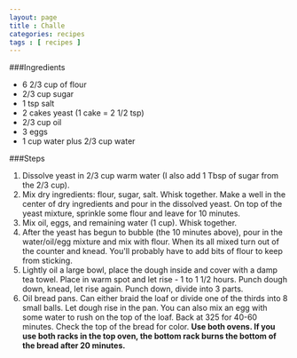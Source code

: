 ```yaml
---
layout: page
title : Challe
categories: recipes
tags : [ recipes ]
---
```

###Ingredients
* 6 2/3 cup of flour
* 2/3 cup sugar
* 1 tsp salt
* 2 cakes yeast (1 cake = 2 1/2 tsp)
* 2/3 cup oil
* 3 eggs
* 1 cup water plus 2/3 cup water

###Steps
1. Dissolve yeast in 2/3 cup warm water (I also add 1 Tbsp of sugar from the 2/3 cup).
1. Mix dry ingredients: flour, sugar, salt.  Whisk together.  Make a well in the center of dry ingredients and pour in the dissolved yeast.  On top of the yeast mixture, sprinkle some flour and leave for 10 minutes.
1. Mix oil, eggs, and remaining water (1 cup). Whisk together.
1. After the yeast has begun to bubble (the 10 minutes above), pour in the water/oil/egg mixture and mix with flour.  When its all mixed turn out of the counter and knead.  You'll probably have to add bits of flour to keep from sticking.
1. Lightly oil a large bowl, place the dough inside and cover with a damp tea towel.  Place in warm spot and let rise - 1 to 1 1/2 hours.  Punch dough down, knead, let rise again.  Punch down, divide into 3 parts.
1. Oil bread pans.  Can either braid the loaf or divide one of the thirds into 8 small balls.  Let dough rise in the pan.  You can also mix an egg with some water to rush on the top of the loaf.  Back at 325 for 40-60 minutes.  Check the top of the bread for color.
**Use both ovens.  If you use both racks in the top oven, the bottom rack burns the bottom of the bread after 20 minutes.**
